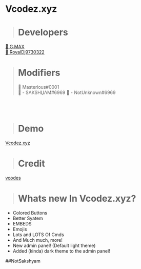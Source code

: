 # Vcodez.xyz


> # Developers
<a href="https://disbots.xyz/user/830819118265401354">👤 G∙MAX</a><br>
<a href="https://disbots.xyz/user/727031232243695626">👤 RoyalDj9730322</a><br>
> # Modifiers
> 👤 Masterious#0001</a><br>
> 👤 - SΛКSHЏΛM#6969
> 👤 - NotUnknown#6969

<br><br>
> # Demo
<a href="https://disbots.xyz">Vcodez.xyz</a>
<br>

> # Credit 
[vcodes](https://vcodes.xyz/)

> # Whats new In Vcodez.xyz?

- Colored Buttons
- Better Syatem
- EMBEDS
- Emojis
- Lots and LOTS Of Cmds
- And Much much, more!
- New admin panel!  (Default light theme) 
- Added (kinda) dark theme to the admin panel!


##NotSakshyam
